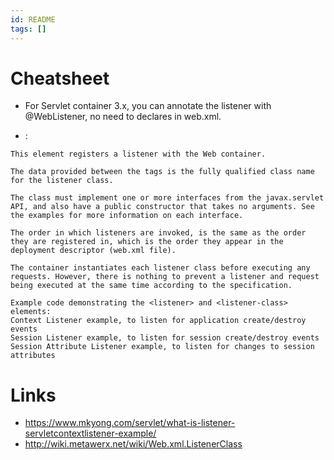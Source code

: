 ```yaml
---
id: README
tags: []
---
```


# Cheatsheet

- For Servlet container 3.x, you can annotate the listener with @WebListener, no need to declares in web.xml.

- <listener-class>:

```
This element registers a listener with the Web container.

The data provided between the tags is the fully qualified class name for the listener class.

The class must implement one or more interfaces from the javax.servlet API, and also have a public constructor that takes no arguments. See the examples for more information on each interface.

The order in which listeners are invoked, is the same as the order they are registered in, which is the order they appear in the deployment descriptor (web.xml file).

The container instantiates each listener class before executing any requests. However, there is nothing to prevent a listener and request being executed at the same time according to the specification.

Example code demonstrating the <listener> and <listener-class> elements:
Context Listener example, to listen for application create/destroy events
Session Listener example, to listen for session create/destroy events
Session Attribute Listener example, to listen for changes to session attributes
```

# Links

- https://www.mkyong.com/servlet/what-is-listener-servletcontextlistener-example/
- http://wiki.metawerx.net/wiki/Web.xml.ListenerClass